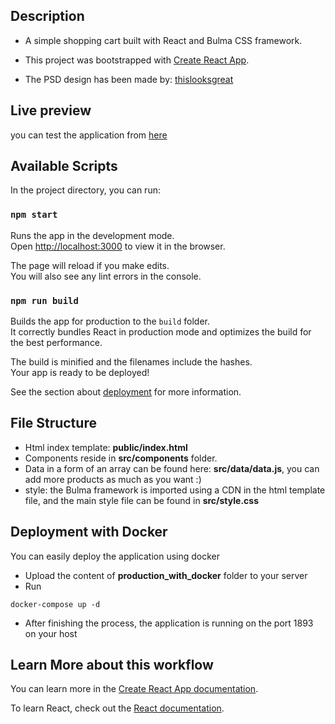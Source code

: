 ## Description

- A simple shopping cart built with React and Bulma CSS framework.  

- This project was bootstrapped with 
[Create React App](https://github.com/facebook/create-react-app).

- The PSD design has been made by: [thislooksgreat](https://thislooksgreat.net)

## Live preview 
you can test the application from [here](https://shopping-cart.douara.me/)

## Available Scripts

In the project directory, you can run:

### `npm start`

Runs the app in the development mode.<br>
Open [http://localhost:3000](http://localhost:3000) to view it in the browser.

The page will reload if you make edits.<br>
You will also see any lint errors in the console.

### `npm run build`

Builds the app for production to the `build` folder.<br>
It correctly bundles React in production mode and optimizes the build for the best performance.

The build is minified and the filenames include the hashes.<br>
Your app is ready to be deployed!

See the section about [deployment](https://facebook.github.io/create-react-app/docs/deployment) for more information.

## File Structure 
- Html index template: **public/index.html**
- Components reside in **src/components** folder. 
- Data in a form of an array can be found here: **src/data/data.js**, you can add more products as much as you want :) 
- style: the Bulma framework is imported using a CDN in the html template file, and the main style file can be found in **src/style.css**

## Deployment with Docker
You can easily deploy the application using docker

- Upload the content of **production_with_docker** folder to your server 
- Run 
```
docker-compose up -d
```
- After finishing the process, the application is running on the port 1893 on your host 

## Learn More about this workflow 
You can learn more in the [Create React App documentation](https://facebook.github.io/create-react-app/docs/getting-started).

To learn React, check out the [React documentation](https://reactjs.org/).
